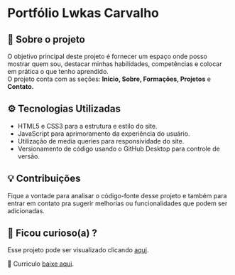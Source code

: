 <h1>Portfólio Lwkas Carvalho</h1>

<h2>📘 Sobre o projeto</h2>
<p>O objetivo principal deste projeto é fornecer um espaço onde posso mostrar quem sou, destacar minhas habilidades, competências e colocar em prática o que tenho aprendido.<br>
O projeto conta com as seções: <strong>Inicio, Sobre, Formações, Projetos</strong> e <strong>Contato.</strong></p>

<h2>⚙️ Tecnologias Utilizadas</h2>
<ul>
    <li> HTML5 e CSS3 para a estrutura e estilo do site.</li>
    <li> JavaScript para aprimoramento da experiência do usuário.</li>
    <li> Utilização de media queries para responsividade do site.</li>
    <li> Versionamento de código usando o GitHub Desktop para controle de versão.</li>
</ul>

<h2>💡 Contribuições</h2>
<p>Fique a vontade para analisar o código-fonte desse projeto e também para entrar em contato pra sugerir melhorias ou funcionalidades que podem ser adicionadas.</p>

<h2>🔗 Ficou curioso(a) ?</h2>
<p>Esse projeto pode ser visualizado clicando <a href="https://llwkascarvalho.github.io/Portfolio/" target="_blank">aqui</a>.</p>

<p>📃 Curriculo  <a href="Profile Lwkas.pdf" download>baixe aqui</a>.</p>


